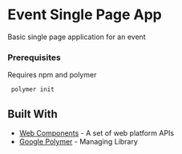 # Event Single Page App

Basic single page application for an event

### Prerequisites

Requires npm and polymer

```
 polymer init
```

## Built With

* [Web Components](https://www.webcomponents.org/) -  A set of web platform APIs
* [Google Polymer](https://www.polymer-project.org/) - Managing Library

